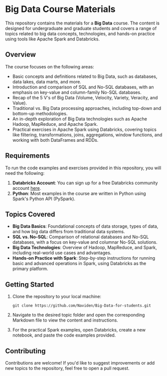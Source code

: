 
# Big Data Course Materials

This repository contains the materials for a **Big Data** course. The content is designed for undergraduate and graduate students and covers a range of topics related to big data concepts, technologies, and hands-on practice using tools like Apache Spark and Databricks.

## Overview

The course focuses on the following areas:

- Basic concepts and definitions related to Big Data, such as databases, data lakes, data marts, and more.
- Introduction and comparison of SQL and No-SQL databases, with an emphasis on key-value and column-family No-SQL databases.
- Recap of the 5 V's of Big Data (Volume, Velocity, Variety, Veracity, and Value).
- Traditional vs. Big Data processing approaches, including top-down and bottom-up methodologies.
- An in-depth exploration of Big Data technologies such as Apache Hadoop, MapReduce, and Apache Spark.
- Practical exercises in Apache Spark using Databricks, covering topics like filtering, transformations, joins, aggregations, window functions, and working with both DataFrames and RDDs.

## Requirements

To run the code examples and exercises provided in this repository, you will need the following:

1. **Databricks Account**: You can sign up for a free Databricks community account [here](https://databricks.com/).
2. **Python**: Most examples in the course are written in Python using Spark's Python API (PySpark).

## Topics Covered

- **Big Data Basics**: Foundational concepts of data storage, types of data, and how big data differs from traditional data systems.
- **SQL vs. No-SQL**: Comparison of relational databases and No-SQL databases, with a focus on key-value and columnar No-SQL solutions.
- **Big Data Technologies**: Overview of Hadoop, MapReduce, and Spark, including real-world use cases and advantages.
- **Hands-on Practice with Spark**: Step-by-step instructions for running basic and advanced operations in Spark, using Databricks as the primary platform.

## Getting Started

1. Clone the repository to your local machine:
   ```
   git clone https://github.com/Naviden/Big-Data-for-students.git
   ```

2. Navigate to the desired topic folder and open the corresponding Markdown file to view the content and instructions.

3. For the practical Spark examples, open Databricks, create a new notebook, and paste the code examples provided.

## Contributing

Contributions are welcome! If you'd like to suggest improvements or add new topics to the repository, feel free to open a pull request.
